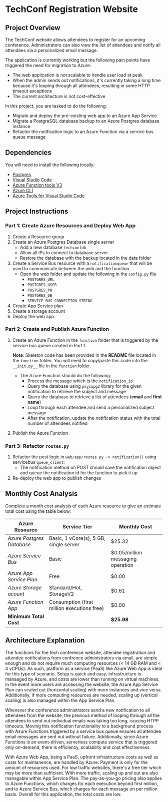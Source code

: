 # TechConf Registration Website

## Project Overview
The TechConf website allows attendees to register for an upcoming conference. Administrators can also view the list of attendees and notify all attendees via a personalized email message.

The application is currently working but the following pain points have triggered the need for migration to Azure:
 - The web application is not scalable to handle user load at peak
 - When the admin sends out notifications, it's currently taking a long time because it's looping through all attendees, resulting in some HTTP timeout exceptions
 - The current architecture is not cost-effective 

In this project, you are tasked to do the following:
- Migrate and deploy the pre-existing web app to an Azure App Service
- Migrate a PostgreSQL database backup to an Azure Postgres database instance
- Refactor the notification logic to an Azure Function via a service bus queue message

## Dependencies

You will need to install the following locally:
- [Postgres](https://www.postgresql.org/download/)
- [Visual Studio Code](https://code.visualstudio.com/download)
- [Azure Function tools V3](https://docs.microsoft.com/en-us/azure/azure-functions/functions-run-local?tabs=windows%2Ccsharp%2Cbash#install-the-azure-functions-core-tools)
- [Azure CLI](https://docs.microsoft.com/en-us/cli/azure/install-azure-cli?view=azure-cli-latest)
- [Azure Tools for Visual Studio Code](https://marketplace.visualstudio.com/items?itemName=ms-vscode.vscode-node-azure-pack)

## Project Instructions

### Part 1: Create Azure Resources and Deploy Web App
1. Create a Resource group
2. Create an Azure Postgres Database single server
   - Add a new database `techconfdb`
   - Allow all IPs to connect to database server
   - Restore the database with the backup located in the data folder
3. Create a Service Bus resource with a `notificationqueue` that will be used to communicate between the web and the function
   - Open the web folder and update the following in the `config.py` file
      - `POSTGRES_URL`
      - `POSTGRES_USER`
      - `POSTGRES_PW`
      - `POSTGRES_DB`
      - `SERVICE_BUS_CONNECTION_STRING`
4. Create App Service plan
5. Create a storage account
6. Deploy the web app

### Part 2: Create and Publish Azure Function
1. Create an Azure Function in the `function` folder that is triggered by the service bus queue created in Part 1.

      **Note**: Skeleton code has been provided in the **README** file located in the `function` folder. You will need to copy/paste this code into the `__init.py__` file in the `function` folder.
      - The Azure Function should do the following:
         - Process the message which is the `notification_id`
         - Query the database using `psycopg2` library for the given notification to retrieve the subject and message
         - Query the database to retrieve a list of attendees (**email** and **first name**)
         - Loop through each attendee and send a personalized subject message
         - After the notification, update the notification status with the total number of attendees notified
2. Publish the Azure Function

### Part 3: Refactor `routes.py`
1. Refactor the post logic in `web/app/routes.py -> notification()` using servicebus `queue_client`:
   - The notification method on POST should save the notification object and queue the notification id for the function to pick it up
2. Re-deploy the web app to publish changes

## Monthly Cost Analysis
Complete a month cost analysis of each Azure resource to give an estimate total cost using the table below:

| Azure Resource | Service Tier | Monthly Cost |
| ------------ | ------------ | ------------ |
| *Azure Postgres Database* | Basic, 1 vCore(s), 5 GB, single server | $25.32 |
| *Azure Service Bus*   | Basic | $0.05/million messaging operation |
| *Azure App Service Plan* | Free | $0.00 |
| *Azure Storage acount* | Standard/Hot, StorageV2 | $0.61 |
| *Azure Function App* | Consumption (first million executions free) | $0.00 |
| **Minimum Total Cost** | | **$25.98** |

## Architecture Explanation
The functions for the tech conference website, attendee registration and attendee notifications from confrence administrators via email, are simple enough and do not require much computing resources (< 14 GB RAM and < 4 vCPUs). As such, platform as a service (PaaS) like Azure Web App is ideal for this type of scenario. Setup is quick and easy, infrastructure is manaaged by Azure, and costs are lower than running on virtual machines. In the event more users are accessing the website, the Azure App Service Plan can scaled out (horizontal scaling) with more instances and vice versa. Additionally, if more computing resources are needed, scaling up (vertical scaling) is also managed within the App Service Plan.

Whenever the conference administrators send a new notification to all attendees from the website, the previous method of looping through all the attendees to send out individual emails was taking too long, causing HTPP timeouts. Moving this notification functionality to a background process with Azure Functions triggered by a service bus queue ensures all attendee email messages are sent out without failure. Additionally, since Azure Functions is an event-driven, serverless compute service that is triggered only on-demand, there is efficiency, scalability and cost effectiveness. 

With Azure Web App, being a PaaS, upfront infrastructure costs as well as costs for maintanence, are handled by Azure. Payment is only for the amount of resources used. For low traffic websites, there's a free tier which may be more than sufficient. With more traffic, scaling up and out are also managable within App Service Plan. The pay-as-you-go pricing also applies to Azure Functions, which charges for each execution beyond first million, and to Azure Service Bus, which charges for each message on per million basis. Overall for this application, the total costs are low.